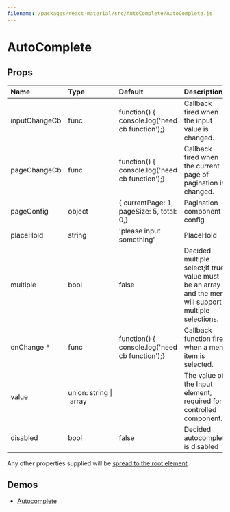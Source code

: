 ```yaml
---
filename: /packages/react-material/src/AutoComplete/AutoComplete.js
---
```


<!--- This documentation is automatically generated, do not try to edit it. -->

# AutoComplete



## Props

| Name | Type | Default | Description |
|:-----|:-----|:--------|:------------|
| <span class="prop-name">inputChangeCb</span> | <span class="prop-type">func | <span class="prop-default">function() {  console.log('need cb function');}</span> | Callback fired when the input value is changed. |
| <span class="prop-name">pageChangeCb</span> | <span class="prop-type">func | <span class="prop-default">function() {  console.log('need cb function');}</span> | Callback fired when the current page of pagination  is changed. |
| <span class="prop-name">pageConfig</span> | <span class="prop-type">object | <span class="prop-default">{  currentPage: 1,  pageSize: 5,  total: 0,}</span> | Pagination component config |
| <span class="prop-name">placeHold</span> | <span class="prop-type">string | <span class="prop-default">'please input something'</span> | PlaceHold |
| <span class="prop-name">multiple</span> | <span class="prop-type">bool | <span class="prop-default">false</span> | Decided multiple select;If true, value must be an array and the menu will support multiple selections. |
| <span class="prop-name required">onChange *</span> | <span class="prop-type">func | <span class="prop-default">function() {  console.log('need cb function');}</span> | Callback function fired when a menu item is selected. |
| <span class="prop-name">value</span> | <span class="prop-type">union:&nbsp;string&nbsp;&#124;<br>&nbsp;array<br> |  | The value of the Input element, required for a controlled component. |
| <span class="prop-name">disabled</span> | <span class="prop-type">bool | <span class="prop-default">false</span> | Decided autocomplete is disabled |

Any other properties supplied will be [spread to the root element](/guides/api#spread).

## Demos

- [Autocomplete](/demos/autocomplete)

